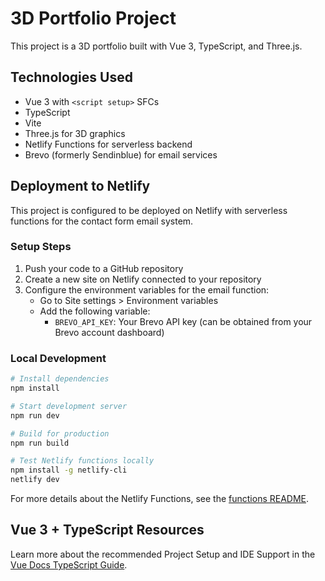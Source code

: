 # 3D Portfolio Project

This project is a 3D portfolio built with Vue 3, TypeScript, and Three.js.

## Technologies Used

- Vue 3 with `<script setup>` SFCs
- TypeScript
- Vite
- Three.js for 3D graphics
- Netlify Functions for serverless backend
- Brevo (formerly Sendinblue) for email services

## Deployment to Netlify

This project is configured to be deployed on Netlify with serverless functions for the contact form email system.

### Setup Steps

1. Push your code to a GitHub repository
2. Create a new site on Netlify connected to your repository
3. Configure the environment variables for the email function:
   - Go to Site settings > Environment variables
   - Add the following variable:
     - `BREVO_API_KEY`: Your Brevo API key (can be obtained from your Brevo account dashboard)

### Local Development

```bash
# Install dependencies
npm install

# Start development server
npm run dev

# Build for production
npm run build

# Test Netlify functions locally
npm install -g netlify-cli
netlify dev
```

For more details about the Netlify Functions, see the [functions README](netlify/functions/README.md).

## Vue 3 + TypeScript Resources

Learn more about the recommended Project Setup and IDE Support in the [Vue Docs TypeScript Guide](https://vuejs.org/guide/typescript/overview.html#project-setup).
